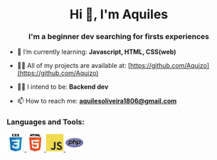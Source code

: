 <h1 align="center">Hi 👋, I'm Aquiles</h1>
<h3 align="center">I'm a beginner dev searching for firsts experiences</h3>

- 🌱 I’m currently learning: **Javascript, HTML, CSS(web)**

- 👨‍💻 All of my projects are available at: [https://github.com/Aquizo](https://github.com/Aquizo)

- 👨‍💻 I intend to be: **Backend dev**

- 📫 How to reach me: **aquilesoliveira1806@gmail.com**


<h3 align="left">Languages and Tools:</h3>
<p align="left"> <a href="https://www.w3schools.com/css/" target="_blank" rel="noreferrer"> <img src="https://raw.githubusercontent.com/devicons/devicon/master/icons/css3/css3-original-wordmark.svg" alt="css3" width="40" height="40"/> </a> <a href="https://www.w3.org/html/" target="_blank" rel="noreferrer"> <img src="https://raw.githubusercontent.com/devicons/devicon/master/icons/html5/html5-original-wordmark.svg" alt="html5" width="40" height="40"/> </a> <a href="https://developer.mozilla.org/en-US/docs/Web/JavaScript" target="_blank" rel="noreferrer"> <img src="https://raw.githubusercontent.com/devicons/devicon/master/icons/javascript/javascript-original.svg" alt="javascript" width="40" height="40"/> </a> <a href="https://www.php.net" target="_blank" rel="noreferrer"> <img src="https://raw.githubusercontent.com/devicons/devicon/master/icons/php/php-original.svg" alt="php" width="40" height="40"/> </a>

